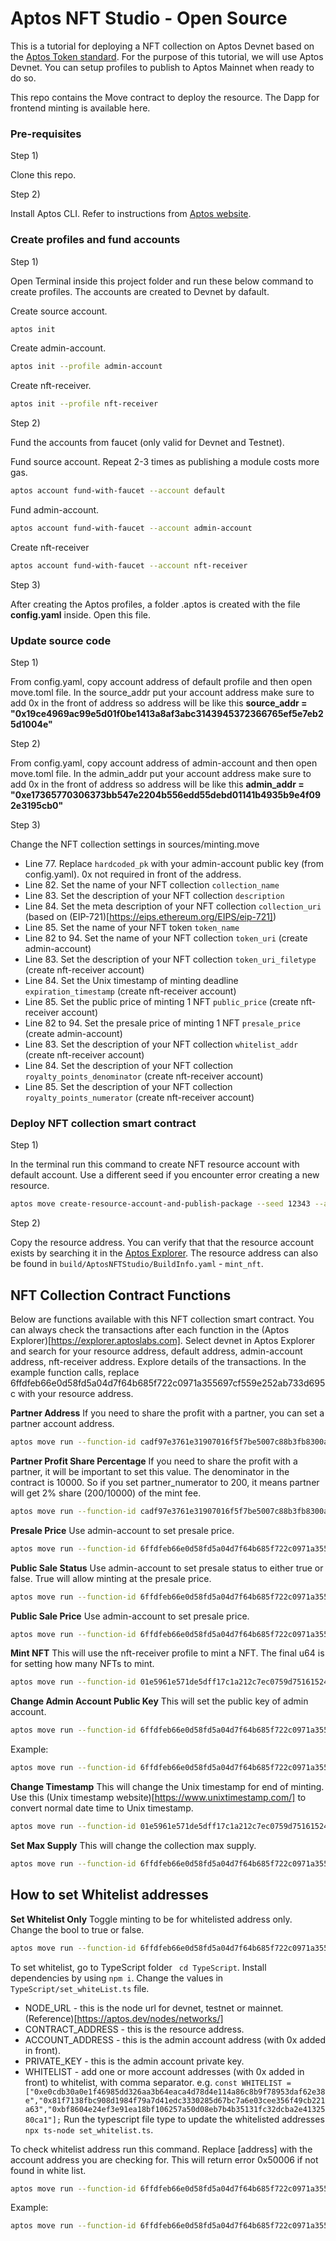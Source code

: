 # Aptos NFT Studio - Open Source

This is a tutorial for deploying a NFT collection on Aptos Devnet based on the [Aptos Token standard](https://aptos.dev/standards/aptos-token).
For the purpose of this tutorial, we will use Aptos Devnet. You can setup profiles to publish to Aptos Mainnet when ready to do so.

This repo contains the Move contract to deploy the resource.
The Dapp for frontend minting is available here. 

### Pre-requisites

Step 1) 

Clone this repo.

Step 2) 

Install Aptos CLI. Refer to instructions from [Aptos website](https://aptos.dev/tools/aptos-cli).

### Create profiles and fund accounts

Step 1)

Open Terminal inside this project folder and run these below command to create profiles. The accounts are created to Devnet by dafault.

Create source account.
```bash
aptos init
```

Create admin-account.
```bash
aptos init --profile admin-account
```

Create nft-receiver.
```bash
aptos init --profile nft-receiver
```

Step 2)

Fund the accounts from faucet (only valid for Devnet and Testnet).

Fund source account. Repeat 2-3 times as publishing a module costs more gas.
```bash
aptos account fund-with-faucet --account default
```

Fund admin-account.
```bash
aptos account fund-with-faucet --account admin-account
```

Create nft-receiver
```bash
aptos account fund-with-faucet --account nft-receiver
```

Step 3)

After creating the Aptos profiles, a folder .aptos is created with the file **config.yaml** inside. Open this file.

### Update source code

Step 1)

From config.yaml, copy account address of default profile and then open move.toml file. In the source_addr put your account address make sure to add 0x in the front of address so address will be like this **source_addr = "0x19ce4969ac99e5d01f0be1413a8af3abc3143945372366765ef5e7eb25d1004e"**

Step 2)

From config.yaml, copy account address of admin-account and then open move.toml file. In the admin_addr put your account address make sure to add 0x in the front of address so address will be like this **admin_addr = "0xe17365770306373bb547e2204b556edd55debd01141b4935b9e4f092e3195cb0"**

Step 3)

Change the NFT collection settings in sources/minting.move
* Line 77. Replace ``` hardcoded_pk ``` with your admin-account public key (from config.yaml). 0x not required in front of the address.
* Line 82. Set the name of your NFT collection ``` collection_name ``` 
* Line 83. Set the description of your NFT collection ``` description ```
* Line 84. Set the meta description of your NFT collection ``` collection_uri ``` (based on (EIP-721)[https://eips.ethereum.org/EIPS/eip-721])
* Line 85. Set the name of your NFT token ``` token_name ``` 
* Line 82 to 94. Set the name of your NFT collection ``` token_uri ``` (create admin-account)
* Line 83. Set the description of your NFT collection ``` token_uri_filetype ``` (create nft-receiver account)
* Line 84. Set the Unix timestamp of minting deadline ``` expiration_timestamp ``` (create nft-receiver account)
* Line 85. Set the public price of minting 1 NFT ``` public_price ``` (create nft-receiver account)
* Line 82 to 94. Set the presale price of minting 1 NFT ``` presale_price ``` (create admin-account)
* Line 83. Set the description of your NFT collection ``` whitelist_addr ``` (create nft-receiver account)
* Line 84. Set the description of your NFT collection ``` royalty_points_denominator ``` (create nft-receiver account)
* Line 85. Set the description of your NFT collection ``` royalty_points_numerator ``` (create nft-receiver account)

### Deploy NFT collection smart contract

Step 1)

In the terminal run this command to create NFT resource account with default account. Use a different seed if you encounter error creating a new resource.

```bash 
aptos move create-resource-account-and-publish-package --seed 12343 --address-name mint_nft --profile default 
```

Step 2)

Copy the resource address. You can verify that that the resource account exists by searching it in the [Aptos Explorer](https://explorer.aptoslabs.com/). The resource address can also be found in ``` build/AptosNFTStudio/BuildInfo.yaml ``` - ``` mint_nft ```. 


## NFT Collection Contract Functions

Below are functions available with this NFT collection smart contract.
You can always check the transactions after each function in the (Aptos Explorer)[https://explorer.aptoslabs.com]. 
Select devnet in Aptos Explorer and search for your resource address, default address, admin-account address, nft-receiver address. Explore details of the transactions.
In the example function calls, replace 6ffdfeb66e0d58fd5a04d7f64b685f722c0971a355697cf559e252ab733d695c with your resource address.

**Partner Address**
If you need to share the profit with a partner, you can set a partner account address. 
```bash 
aptos move run --function-id cadf97e3761e31907016f5f7be5007c88b3fb8300aaee04182271887bcec2f44::minting::set_partner_account_address --args address:'0xb1adabcc0061ccc34b8830716db60bfb9700f864a689b0df469dc8a25ddc5142' --profile admin-account
```

**Partner Profit Share Percentage**
If you need to share the profit with a partner, it will be important to set this value. The denominator in the contract is 10000. So if you set partner_numerator to 200, it means partner will get 2% share (200/10000) of the mint fee.
```bash 
aptos move run --function-id cadf97e3761e31907016f5f7be5007c88b3fb8300aaee04182271887bcec2f44::minting::set_partner_numerator --args u64:200 --profile admin-account
```

**Presale Price**
Use admin-account to set presale price. 
```bash 
aptos move run --function-id 6ffdfeb66e0d58fd5a04d7f64b685f722c0971a355697cf559e252ab733d695c::minting::set_presale_status --args u64:10000000 --profile admin-account
```

**Public Sale Status**
Use admin-account to set presale status to either true or false. True will allow minting at the presale price. 
```bash 
aptos move run --function-id 6ffdfeb66e0d58fd5a04d7f64b685f722c0971a355697cf559e252ab733d695c::minting::set_publicsale_status --args bool:false --profile admin-account 
```

**Public Sale Price**
Use admin-account to set presale price. 
```bash 
aptos move run --function-id 6ffdfeb66e0d58fd5a04d7f64b685f722c0971a355697cf559e252ab733d695c::minting::set_public_price --args u64:12000000 --profile admin-account
```

**Mint NFT**
This will use the nft-receiver profile to mint a NFT. The final u64 is for setting how many NFTs to mint. 
```bash 
aptos move run --function-id 01e5961e571de5dff17c1a212c7ec0759d75161524d1b4755f173ed92d65cf66::minting::mint_nft --profile nft-receiver --args u64:3
```


**Change Admin Account Public Key**
This will set the public key of admin account.
```bash 
aptos move run --function-id 6ffdfeb66e0d58fd5a04d7f64b685f722c0971a355697cf559e252ab733d695c::minting::set_public_key --profile admin-account --args hex:[admin account public key]
```
Example:
```bash 
aptos move run --function-id 6ffdfeb66e0d58fd5a04d7f64b685f722c0971a355697cf559e252ab733d695c::minting::set_public_key --profile admin-account --args hex:E563FA6BC769ACD4EA99F7206156F1EACE2129DB56AEEC00D8E5DE992ADC1495
```

**Change Timestamp**
This will change the Unix timestamp for end of minting. Use this (Unix timestamp website)[https://www.unixtimestamp.com/] to convert normal date time to Unix timestamp.
```bash 
aptos move run --function-id 01e5961e571de5dff17c1a212c7ec0759d75161524d1b4755f173ed92d65cf66::minting::set_timestamp --args u64:1719873624 --profile admin-account
```

**Set Max Supply**
This will change the collection max supply. 
```bash 
aptos move run --function-id 6ffdfeb66e0d58fd5a04d7f64b685f722c0971a355697cf559e252ab733d695c::minting::set_max_supply --args u64:10 --profile admin-account
```

## How to set Whitelist addresses 

**Set Whitelist Only**
Toggle minting to be for whitelisted address only. Change the bool to true or false.
```bash 
aptos move run --function-id 6ffdfeb66e0d58fd5a04d7f64b685f722c0971a355697cf559e252ab733d695c::minting::set_whitelist_only --args bool:true --profile admin-account
```

To set whitelist, go to TypeScript folder ``` cd TypeScript```.
Install dependencies by using ``` npm i ```. 
Change the values in ``` TypeScript/set_whiteList.ts ``` file. 
* NODE_URL - this is the node url for devnet, testnet or mainnet. (Reference)[https://aptos.dev/nodes/networks/]
* CONTRACT_ADDRESS - this is the resource address.
* ACCOUNT_ADDRESS - this is the admin account address (with 0x added in front).
* PRIVATE_KEY - this is the admin account private key.
* WHITELIST - add one or more account addresses (with 0x added in front) to whitelist, with comma separator.
e.g.
``` const WHITELIST = ["0xe0cdb30a0e1f46985dd326aa3b64eaca4d78d4e114a86c8b9f78953daf62e38e","0x81f7138fbc908d1984f79a7d41edc3330285d67bc7a6e03cee356f49cb221a63","0xbf8604e24ef3e91ea18bf106257a50d08eb7b4b35131fc32dcba2e4132580ca1"]; ```
Run the typescript file type to update the whitelisted addresses ``` npx ts-node set_whitelist.ts ```. 

To check whitelist address run this command. Replace [address] with the account address you are checking for. This will return error 0x50006 if not found in white list.
```bash 
aptos move run --function-id 6ffdfeb66e0d58fd5a04d7f64b685f722c0971a355697cf559e252ab733d695c::minting::check_whitelist_address --args address:[address] --profile admin-account 
```
Example:
```bash 
aptos move run --function-id 6ffdfeb66e0d58fd5a04d7f64b685f722c0971a355697cf559e252ab733d695c::minting::check_whitelist_address --args address:0xe0cdb30a0e1f46985dd326aa3b64eaca4d78d4e114a86c8b9f78953daf62e38e --profile admin-account
```